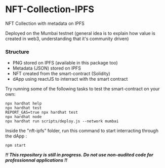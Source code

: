 # NFT-Collection-IPFS

NFT Collection with metadata on IPFS

Deployed on the Mumbai testnet (general idea is to explain how value is created in web3, understanding that it's community driven)

### Structure

- PNG stored on IPFS (available in this package too)
- Metadata (JSON) stored on IPFS
- NFT created from the smart-contract (Solidity)
- dApp using reactJS to interract with the smart contract

Try running some of the following tasks to test the smart-contract on your own:

```shell
npx hardhat help
npx hardhat test
REPORT_GAS=true npx hardhat test
npx hardhat node
npx hardhat run scripts/deploy.js --network mumbai
```

Inside the "nft-ipfs" folder, run this command to start interracting through the dApp :

```
npm start
```

**_!! This repository is still in progress. Do not use non-audited code for professionnal applications !!_**
